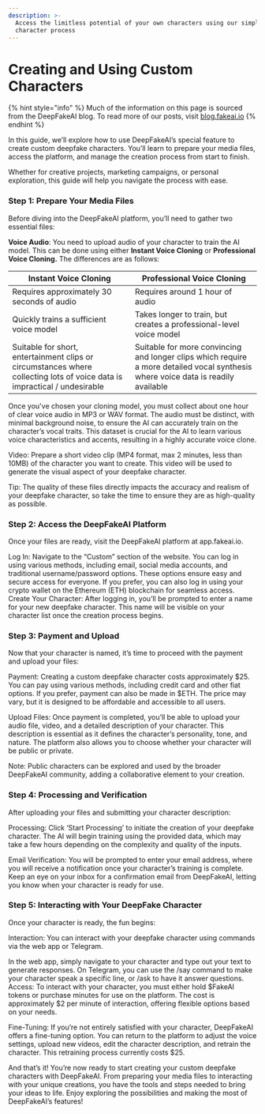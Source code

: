 ```yaml
---
description: >-
  Access the limitless potential of your own characters using our simple custom
  character process
---
```


# Creating and Using Custom Characters

{% hint style="info" %}
Much of the information on this page is sourced from the DeepFakeAI blog. To read more of our posts, visit [blog.fakeai.io](https://blog.fakeai.io/)
{% endhint %}

In this guide, we’ll explore how to use DeepFakeAI’s special feature to create custom deepfake characters. You’ll learn to prepare your media files, access the platform, and manage the creation process from start to finish.

Whether for creative projects, marketing campaigns, or personal exploration, this guide will help you navigate the process with ease.

### Step 1: Prepare Your Media Files

Before diving into the DeepFakeAI platform, you’ll need to gather two essential files:

**Voice Audio**: You need to upload audio of your character to train the AI model. This can be done using either **Instant Voice Cloning** or **Professional Voice Cloning.** The differences are as follows:

| Instant Voice Cloning                                                                                                     | Professional Voice Cloning                                                                                                        |
| ------------------------------------------------------------------------------------------------------------------------- | --------------------------------------------------------------------------------------------------------------------------------- |
| Requires approximately 30 seconds of audio                                                                                | Requires around 1 hour of audio                                                                                                   |
| Quickly trains a sufficient voice model                                                                                   | Takes longer to train, but creates a professional-level voice model                                                               |
| Suitable for short, entertainment clips or circumstances where collecting lots of voice data is impractical / undesirable | Suitable for more convincing and longer clips which require a more detailed vocal synthesis where voice data is readily available |

Once you've chosen your cloning model, you must collect about one hour of clear voice audio in MP3 or WAV format. The audio must be distinct, with minimal background noise, to ensure the AI can accurately train on the character’s vocal traits. This dataset is crucial for the AI to learn various voice characteristics and accents, resulting in a highly accurate voice clone.

Video: Prepare a short video clip (MP4 format, max 2 minutes, less than 10MB) of the character you want to create. This video will be used to generate the visual aspect of your deepfake character.

Tip: The quality of these files directly impacts the accuracy and realism of your deepfake character, so take the time to ensure they are as high-quality as possible.

### Step 2: Access the DeepFakeAI Platform

Once your files are ready, visit the DeepFakeAI platform at app.fakeai.io.

Log In: Navigate to the “Custom” section of the website. You can log in using various methods, including email, social media accounts, and traditional username/password options. These options ensure easy and secure access for everyone. If you prefer, you can also log in using your crypto wallet on the Ethereum (ETH) blockchain for seamless access. Create Your Character: After logging in, you’ll be prompted to enter a name for your new deepfake character. This name will be visible on your character list once the creation process begins.

### Step 3: Payment and Upload

Now that your character is named, it’s time to proceed with the payment and upload your files:

Payment: Creating a custom deepfake character costs approximately $25. You can pay using various methods, including credit card and other fiat options. If you prefer, payment can also be made in $ETH. The price may vary, but it is designed to be affordable and accessible to all users.

Upload Files: Once payment is completed, you’ll be able to upload your audio file, video, and a detailed description of your character. This description is essential as it defines the character’s personality, tone, and nature. The platform also allows you to choose whether your character will be public or private.

Note: Public characters can be explored and used by the broader DeepFakeAI community, adding a collaborative element to your creation.

### Step 4: Processing and Verification

After uploading your files and submitting your character description:

Processing: Click ‘Start Processing’ to initiate the creation of your deepfake character. The AI will begin training using the provided data, which may take a few hours depending on the complexity and quality of the inputs.

Email Verification: You will be prompted to enter your email address, where you will receive a notification once your character’s training is complete. Keep an eye on your inbox for a confirmation email from DeepFakeAI, letting you know when your character is ready for use.

### Step 5: Interacting with Your DeepFake Character

Once your character is ready, the fun begins:

Interaction: You can interact with your deepfake character using commands via the web app or Telegram.

In the web app, simply navigate to your character and type out your text to generate responses. On Telegram, you can use the /say command to make your character speak a specific line, or /ask to have it answer questions. Access: To interact with your character, you must either hold $FakeAI tokens or purchase minutes for use on the platform. The cost is approximately $2 per minute of interaction, offering flexible options based on your needs.

Fine-Tuning: If you’re not entirely satisfied with your character, DeepFakeAI offers a fine-tuning option. You can return to the platform to adjust the voice settings, upload new videos, edit the character description, and retrain the character. This retraining process currently costs $25.

And that’s it! You’re now ready to start creating your custom deepfake characters with DeepFakeAI. From preparing your media files to interacting with your unique creations, you have the tools and steps needed to bring your ideas to life. Enjoy exploring the possibilities and making the most of DeepFakeAI’s features!

